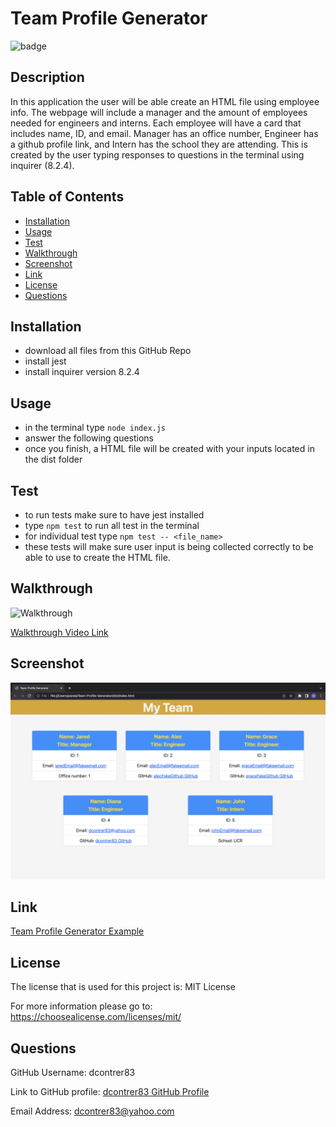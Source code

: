 # Team Profile Generator

  ![badge](https://img.shields.io/badge/license-MIT_License-red)

  ## Description 

  In this application the user will be able create an HTML file using employee info. The webpage will include a manager and the amount of employees needed for engineers and interns. Each employee will have a card that includes name, ID, and email. Manager has an office number, Engineer has a github profile link, and Intern has the school they are attending. This is created by the user typing responses to questions in the terminal using inquirer (8.2.4).

  ## Table of Contents

  - [Installation](#installation)
  - [Usage](#usage)
  - [Test](#test)
  - [Walkthrough](#Walkthrough)
  - [Screenshot](#Screenshot)
  - [Link](#Link)
  - [License](#license)
  - [Questions](#questions)

  ## Installation

  - download all files from this GitHub Repo
  - install jest
  - install inquirer version 8.2.4

  ## Usage

  - in the terminal type `node index.js`
  - answer the following questions
  - once you finish, a HTML file will be created with your inputs located in the dist folder

  ## Test

  - to run tests make sure to have jest installed 
  - type `npm test` to run all test in the terminal
  - for individual test type `npm test -- <file_name>`
  - these tests will make sure user input is being collected correctly to be able to use to create the HTML file.

  ## Walkthrough

  ![Walkthrough](./screenshots_videos/Team-Profile-Generator-Tutorial.gif)

  [Walkthrough Video Link](https://drive.google.com/file/d/1JCSMTfKiTkA74Vh5mKxPYtsr2KxOZ154/view)

  ## Screenshot

  ![Screenshot](./screenshots_videos/screenshot_1.png)

  ## Link

  [Team Profile Generator Example](https://dcontrer83.github.io/Team-Profile-Generator/)

  ## License

  The license that is used for this project is: MIT License

  For more information please go to: https://choosealicense.com/licenses/mit/

  ## Questions

  GitHub Username: dcontrer83

  Link to GitHub profile: [dcontrer83 GitHub Profile](https://github.com/dcontrer83)

  Email Address: dcontrer83@yahoo.com

